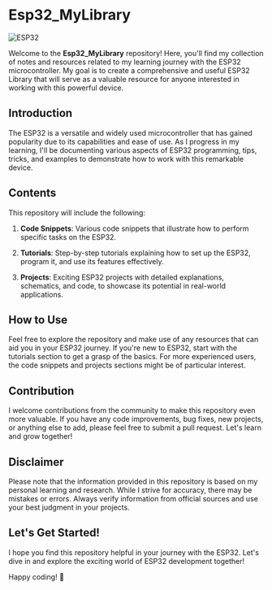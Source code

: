 # Esp32_MyLibrary

![ESP32](https://example.com/path/to/esp32_image.jpg)

Welcome to the **Esp32_MyLibrary** repository! Here, you'll find my collection of notes and resources related to my learning journey with the ESP32 microcontroller. My goal is to create a comprehensive and useful ESP32 Library that will serve as a valuable resource for anyone interested in working with this powerful device.

## Introduction

The ESP32 is a versatile and widely used microcontroller that has gained popularity due to its capabilities and ease of use. As I progress in my learning, I'll be documenting various aspects of ESP32 programming, tips, tricks, and examples to demonstrate how to work with this remarkable device.

## Contents

This repository will include the following:

1. **Code Snippets**: Various code snippets that illustrate how to perform specific tasks on the ESP32.

2. **Tutorials**: Step-by-step tutorials explaining how to set up the ESP32, program it, and use its features effectively.

3. **Projects**: Exciting ESP32 projects with detailed explanations, schematics, and code, to showcase its potential in real-world applications.


## How to Use

Feel free to explore the repository and make use of any resources that can aid you in your ESP32 journey. If you're new to ESP32, start with the tutorials section to get a grasp of the basics. For more experienced users, the code snippets and projects sections might be of particular interest.

## Contribution

I welcome contributions from the community to make this repository even more valuable. If you have any code improvements, bug fixes, new projects, or anything else to add, please feel free to submit a pull request. Let's learn and grow together!

## Disclaimer

Please note that the information provided in this repository is based on my personal learning and research. While I strive for accuracy, there may be mistakes or errors. Always verify information from official sources and use your best judgment in your projects.

## Let's Get Started!

I hope you find this repository helpful in your journey with the ESP32. Let's dive in and explore the exciting world of ESP32 development together!

Happy coding! :rocket:
